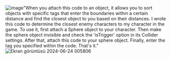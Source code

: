![image](https://github.com/witnn/Unity-Closest-Object-Checker/assets/75940903/bf0cec46-20ba-4b3f-8849-b67048d98979)"When you attach this code to an object, it allows you to sort objects with specific tags that enter the boundaries within a certain distance and find the closest object to you based on their distances. I wrote this code to determine the closest enemy characters to my character in the game. To use it, first attach a Sphere object to your character. Then make the sphere object invisible and check the 'isTrigger' option in its Collider settings. After that, attach this code to your sphere object. Finally, enter the tag you specified within the code. That's it."![Ekran görüntüsü 2024-06-24 005806](https://github.com/witnn/Unity-Closest-Object-Checker/assets/75940903/181997a7-5665-422a-bfa9-9e17d149e9ce)
